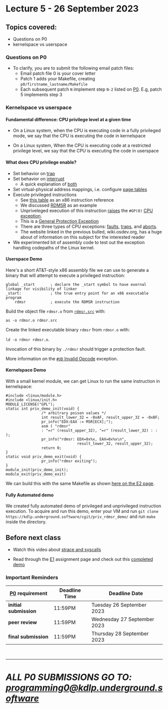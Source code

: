 # Lecture 5 - 26 September 2023

## Topics covered:

* Questions on P0
* kernelspace vs userspace

### Questions on P0

* To clarify, you are to submit the following email patch files:
    * Email patch file 0 is your cover letter
    * Patch 1 adds your Makefile, creating `p0/firstname_lastname/Makefile`
	* Each subsequent patch `N` implement step `N-2` listed on
		[P0](/course/fall2023/assignments/P0). E.g, patch 5 implements step 3


### Kernelspace vs userspace

#### Fundamental difference: CPU privilege level at a given time

* On a Linux system, when the CPU is executing code in a fully privileged mode, we say that the CPU is executing the code in kernelspace

* On a Linux system, When the CPU is executing code at a restricted privilege level, we say that the CPU is executing the code in userspace

#### What does CPU privilege enable?
* Set behavior on [trap](https://en.wikipedia.org/wiki/Interrupt#Terminology)
* Set behavior on [interrupt](https://en.wikipedia.org/wiki/Interrupt)
    * A quick explanation of [both](https://stackoverflow.com/questions/3149175/what-is-the-difference-between-trap-and-interrupt)
* Set virtual-physical address mappings, i.e. configure [page tables](https://en.wikipedia.org/wiki/Page_table)
* Execute privileged instructions
    * See [this table](https://www.felixcloutier.com/x86/) as an x86 instruction reference
    * We discussed [RDMSR](https://www.felixcloutier.com/x86/rdmsr) as an example
	* Unpriveleged execution of this instruction [raises](https://www.felixcloutier.com/x86/rdmsr#protected-mode-exceptions) the `#GP(0)` [CPU exception](https://wiki.osdev.org/Exceptions).
	* This is a [General Protection Exception](https://wiki.osdev.org/Exceptions#General_Protection_Fault)
	* There are three types of CPU exceptions: [faults](https://wiki.osdev.org/Exceptions#Faults),  [traps](https://wiki.osdev.org/Exceptions#Traps), and [aborts](https://wiki.osdev.org/Exceptions#Aborts).
	* The website linked in the previous bulled, wiki.osdev.org, has a huge about of information on this subject for the interested reader
* We experimented bit of assembly code to test out the exception handling codepaths of the Linux kernel.

#### Userspace Demo

Here's a short AT&T-style x86 assembly file we can use to generate a binary that will attempt to execute a privileged instruction:

```
global _start		; declare the _start symbol to have exernal linkage for visibility of linker
_start:				; the true entry point for an x86 executable program
	rdmsr			; execute the RDMSR instruction
```

Build the object file `rdmsr.o` from [`rdmsr.src`](https://kdlp.underground.software/cgit/priv_rdmsr_demo/tree/rdmsr.src) with:

`as -o rdmsr.o rdmsr.src`

Create the linked executable binary `rdmsr` from `rdmsr.o` with:

`ld -o rdmsr rdmsr.o`.

Invocation of this binary by `./rdmsr` should trigger a protection fault.

More information on the [`#UD` Invalid Opcode](https://wiki.osdev.org/Exceptions#Invalid_Opcode) exception.

#### Kernelspace Demo

With a small kernel module, we can get Linux to run the same instruction in kernelspace:

```
#include <linux/module.h>
#include <linux/init.h>
MODULE_LICENSE("GPL");
static int priv_demo_init(void) {
                /* arbitrary poison values */
                int result_lower_32 = -0xAF, result_upper_32 = -0xBF;
                pr_info("EDX:EAX := MSR[ECX];");
                asm ( "rdmsr"
                : "=r" (result_upper_32), "=r" (result_lower_32) : : );
                pr_info("rdmsr: EDX=0x%x, EAX=0x%x\n",
                                result_lower_32, result_upper_32);
                return 0;
}
static void priv_demo_exit(void) {
                pr_info("rdmsr exiting");
}
module_init(priv_demo_init);
module_exit(priv_demo_exit)
```

We can build this with the same Makefile as shown [here on the E2 page](/course/fall2023/assignments/E2).

#### Fully Automated demo

We created fully automated demo of privileged and unprivileged instruction execution.
To acquire and run this demo, enter your VM and run `git clone https://kdlp.underground.software/cgit/priv_rdmsr_demo/` and run `make` inside the directory.

## Before next class

* Watch this video about [strace and syscalls](https://youtu.be/-2jstkyudnQ)

* Read through the [E1](E1) assignment page and check out this [completed demo](https://kdlp.underground.software/cgit/e1_demo/)

### Important Reminders

|[P0](/course/fall2023/assignments/P0) requirement| Deadline Time | Deadline Date |
|--|--|--|
|**initial submission**|11:59PM|Tuesday	26 September 2023|
|**peer review**|11:59PM|Wednesday 27 September 2023|
|**final submission**|11:59PM|Thursday 28 September 2023|

<br />
<hr />

# *ALL P0 SUBMISSIONS GO TO: [programming0@kdlp.underground.software](mailto:programming0@kdlp.underground.software)*
